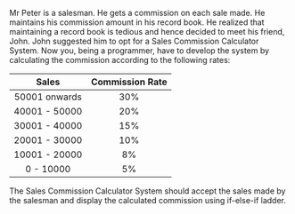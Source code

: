 Mr Peter is a salesman. He gets a commission on each sale made. He maintains his commission amount in his record book. He realized that maintaining a record book is tedious and hence decided to meet his friend, John. John suggested him to opt for a Sales Commission Calculator System. Now you, being a programmer, have to develop the system by calculating the commission according to the following rates:

|     Sales     | Commission Rate |
|:-------------:|:---------------:|
| 50001 onwards |       30%       |
| 40001 - 50000 |       20%       |
| 30001 - 40000 |       15%       |
| 20001 - 30000 |       10%       |
| 10001 - 20000 |        8%       |
| 0     - 10000 |        5%       |

The Sales Commission Calculator System should accept the sales made by the salesman and display the calculated commission using if-else-if ladder.